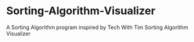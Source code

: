 # Sorting-Algorithm-Visualizer
A Sorting Algorithm program inspired by Tech With Tim Sorting Algorithm Visualizer
